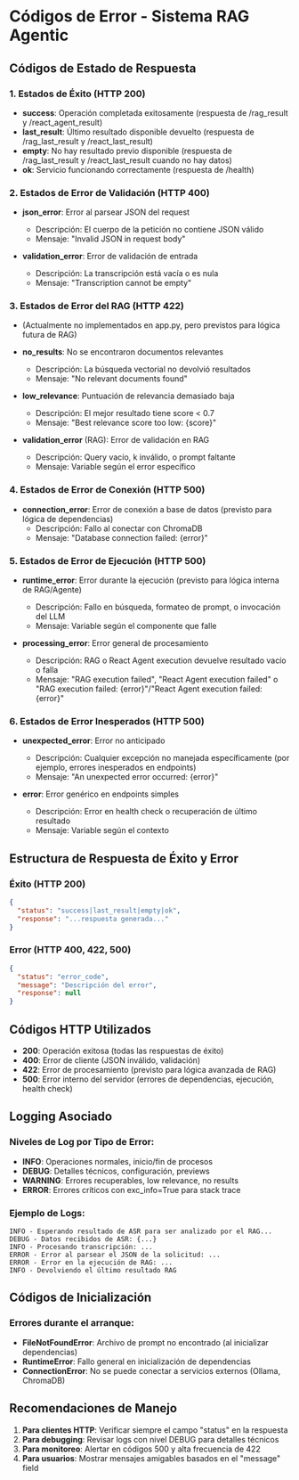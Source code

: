 # Códigos de Error - Sistema RAG Agentic

## Códigos de Estado de Respuesta

### 1. Estados de Éxito (HTTP 200)
- **success**: Operación completada exitosamente (respuesta de /rag_result y /react_agent_result)
- **last_result**: Último resultado disponible devuelto (respuesta de /rag_last_result y /react_last_result)
- **empty**: No hay resultado previo disponible (respuesta de /rag_last_result y /react_last_result cuando no hay datos)
- **ok**: Servicio funcionando correctamente (respuesta de /health)

### 2. Estados de Error de Validación (HTTP 400)
- **json_error**: Error al parsear JSON del request
  - Descripción: El cuerpo de la petición no contiene JSON válido
  - Mensaje: "Invalid JSON in request body"

- **validation_error**: Error de validación de entrada
  - Descripción: La transcripción está vacía o es nula
  - Mensaje: "Transcription cannot be empty"

### 3. Estados de Error del RAG (HTTP 422)
- (Actualmente no implementados en app.py, pero previstos para lógica futura de RAG)
- **no_results**: No se encontraron documentos relevantes
  - Descripción: La búsqueda vectorial no devolvió resultados
  - Mensaje: "No relevant documents found"

- **low_relevance**: Puntuación de relevancia demasiado baja
  - Descripción: El mejor resultado tiene score < 0.7
  - Mensaje: "Best relevance score too low: {score}"

- **validation_error** (RAG): Error de validación en RAG
  - Descripción: Query vacío, k inválido, o prompt faltante
  - Mensaje: Variable según el error específico

### 4. Estados de Error de Conexión (HTTP 500)
- **connection_error**: Error de conexión a base de datos (previsto para lógica de dependencias)
  - Descripción: Fallo al conectar con ChromaDB
  - Mensaje: "Database connection failed: {error}"

### 5. Estados de Error de Ejecución (HTTP 500)
- **runtime_error**: Error durante la ejecución (previsto para lógica interna de RAG/Agente)
  - Descripción: Fallo en búsqueda, formateo de prompt, o invocación del LLM
  - Mensaje: Variable según el componente que falle

- **processing_error**: Error general de procesamiento
  - Descripción: RAG o React Agent execution devuelve resultado vacío o falla
  - Mensaje: "RAG execution failed", "React Agent execution failed" o "RAG execution failed: {error}"/"React Agent execution failed: {error}"

### 6. Estados de Error Inesperados (HTTP 500)
- **unexpected_error**: Error no anticipado
  - Descripción: Cualquier excepción no manejada específicamente (por ejemplo, errores inesperados en endpoints)
  - Mensaje: "An unexpected error occurred: {error}"

- **error**: Error genérico en endpoints simples
  - Descripción: Error en health check o recuperación de último resultado
  - Mensaje: Variable según el contexto

## Estructura de Respuesta de Éxito y Error

### Éxito (HTTP 200)
```json
{
  "status": "success|last_result|empty|ok",
  "response": "...respuesta generada..."
}
```

### Error (HTTP 400, 422, 500)
```json
{
  "status": "error_code",
  "message": "Descripción del error",
  "response": null
}
```

## Códigos HTTP Utilizados

- **200**: Operación exitosa (todas las respuestas de éxito)
- **400**: Error de cliente (JSON inválido, validación)
- **422**: Error de procesamiento (previsto para lógica avanzada de RAG)
- **500**: Error interno del servidor (errores de dependencias, ejecución, health check)

## Logging Asociado

### Niveles de Log por Tipo de Error:
- **INFO**: Operaciones normales, inicio/fin de procesos
- **DEBUG**: Detalles técnicos, configuración, previews
- **WARNING**: Errores recuperables, low relevance, no results
- **ERROR**: Errores críticos con exc_info=True para stack trace

### Ejemplo de Logs:
```
INFO - Esperando resultado de ASR para ser analizado por el RAG...
DEBUG - Datos recibidos de ASR: {...}
INFO - Procesando transcripción: ...
ERROR - Error al parsear el JSON de la solicitud: ...
ERROR - Error en la ejecución de RAG: ...
INFO - Devolviendo el último resultado RAG
```

## Códigos de Inicialización

### Errores durante el arranque:
- **FileNotFoundError**: Archivo de prompt no encontrado (al inicializar dependencias)
- **RuntimeError**: Fallo general en inicialización de dependencias
- **ConnectionError**: No se puede conectar a servicios externos (Ollama, ChromaDB)

## Recomendaciones de Manejo

1. **Para clientes HTTP**: Verificar siempre el campo "status" en la respuesta
2. **Para debugging**: Revisar logs con nivel DEBUG para detalles técnicos
3. **Para monitoreo**: Alertar en códigos 500 y alta frecuencia de 422
4. **Para usuarios**: Mostrar mensajes amigables basados en el "message" field
